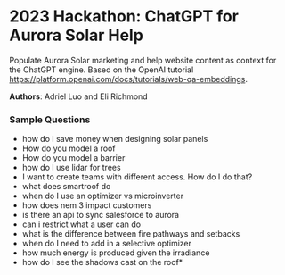 # 2023 Hackathon: ChatGPT for Aurora Solar Help

Populate Aurora Solar marketing and help website content as context for the ChatGPT engine. Based on the OpenAI tutorial https://platform.openai.com/docs/tutorials/web-qa-embeddings.

**Authors**: Adriel Luo and Eli Richmond

### Sample Questions

- how do I save money when designing solar panels
- How do you model a roof
- How do you model a barrier
- how do I use lidar for trees
- I want to create teams with different access. How do I do that?
- what does smartroof do
- when do I use an optimizer vs microinverter
- how does nem 3 impact customers
- is there an api to sync salesforce to aurora
- can i restrict what a user can do
- what is the difference between fire pathways and setbacks
- when do I need to add in a selective optimizer
- how much energy is produced given the irradiance
- how do I see the shadows cast on the roof\*
